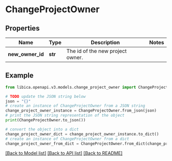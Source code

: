 # ChangeProjectOwner


## Properties

Name | Type | Description | Notes
------------ | ------------- | ------------- | -------------
**new_owner_id** | **str** | The id of the new project owner. | 

## Example

```python
from libica.openapi.v3.models.change_project_owner import ChangeProjectOwner

# TODO update the JSON string below
json = "{}"
# create an instance of ChangeProjectOwner from a JSON string
change_project_owner_instance = ChangeProjectOwner.from_json(json)
# print the JSON string representation of the object
print(ChangeProjectOwner.to_json())

# convert the object into a dict
change_project_owner_dict = change_project_owner_instance.to_dict()
# create an instance of ChangeProjectOwner from a dict
change_project_owner_from_dict = ChangeProjectOwner.from_dict(change_project_owner_dict)
```
[[Back to Model list]](../README.md#documentation-for-models) [[Back to API list]](../README.md#documentation-for-api-endpoints) [[Back to README]](../README.md)


